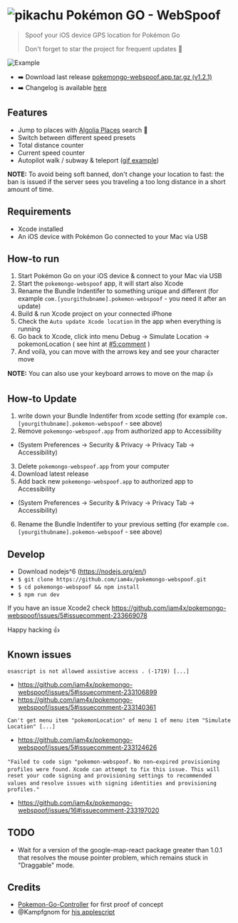 # ![pikachu](./pikachu.gif) Pokémon GO - WebSpoof
> Spoof your iOS device GPS location for Pokémon Go
>
> Don't forget to star the project for frequent updates 🙏

![Example](./example.gif)

* :arrow_right: Download last release [pokemongo-webspoof.app.tar.gz (v1.2.1)](https://github.com/iam4x/pokemongo-webspoof/releases/download/v1.2.1/pokemongo-webspoof-v121.app.tar.gz)
* :arrow_right: Changelog is available [here](https://github.com/iam4x/pokemongo-webspoof/releases)

## Features

* Jump to places with [Algolia Places](https://community.algolia.com/places/) search :rocket:
* Switch between different speed presets
* Total distance counter
* Current speed counter
* Autopilot walk / subway & teleport ([gif example](https://cloud.githubusercontent.com/assets/893837/16966268/0dc2bc02-4e04-11e6-9826-8a844d6f897c.gif))

**NOTE:** To avoid being soft banned, don't change your location to fast: the ban is issued if the server sees you traveling a too long distance in a short amount of time.


## Requirements

* Xcode installed
* An iOS device with Pokémon Go connected to your Mac via USB

## How-to run

1. Start Pokémon Go on your iOS device & connect to your Mac via USB
2. Start the `pokemongo-webspoof` app, it will start also Xcode
3. Rename the Bundle Indentifer to something unique and different (for example `com.[yourgithubname].pokemon-webspoof` - you need it after an update)
4. Build & run Xcode project on your connected iPhone
5. Check the `Auto update Xcode location` in the app when everything is running
6. Go back to Xcode, click into menu Debug -> Simulate Location -> pokemonLocation ( see hint at [#5:comment](https://github.com/iam4x/pokemongo-webspoof/issues/5#issuecomment-233739078) )
7. And voilà, you can move with the arrows key and see your character move

**NOTE:** You can also use your keyboard arrows to move on the map 👍

## How-to Update

1. write down your Bundle Indentifer from xcode setting (for example `com.[yourgithubname].pokemon-webspoof` - see above)
2. Remove `pokemongo-webspoof.app` from authorized app to Accessibility
  * (System Preferences -> Security & Privacy -> Privacy Tab -> Accessibility)
3. Delete `pokemongo-webspoof.app` from your computer
4. Download latest release
5. Add back new `pokemongo-webspoof.app` to authorized app to Accessibility
  * (System Preferences -> Security & Privacy -> Privacy Tab -> Accessibility)
6. Rename the Bundle Indentifer to your previous setting (for example `com.[yourgithubname].pokemon-webspoof` - see above)

## Develop

* Download nodejs^6 (https://nodejs.org/en/)
* `$ git clone https://github.com/iam4x/pokemongo-webspoof.git`
* `$ cd pokemongo-webspoof && npm install`
* `$ npm run dev`

If you have an issue Xcode2 check https://github.com/iam4x/pokemongo-webspoof/issues/5#issuecomment-233669078

Happy hacking 👍

## Known issues

`osascript is not allowed assistive access . (-1719) [...]`

* https://github.com/iam4x/pokemongo-webspoof/issues/5#issuecomment-233106899
* https://github.com/iam4x/pokemongo-webspoof/issues/5#issuecomment-233140361

`Can't get menu item "pokemonLocation" of menu 1 of menu item "Simulate Location" [...]`
* https://github.com/iam4x/pokemongo-webspoof/issues/5#issuecomment-233124626

`"Failed to code sign "pokemon-webspoof.`
`No non–expired provisioning profiles were found.`
`Xcode can attempt to fix this issue. This will reset your code signing and provisioning settings to recommended values and` `resolve issues with signing identities and provisioning profiles."`
* https://github.com/iam4x/pokemongo-webspoof/issues/16#issuecomment-233197020

## TODO

* Wait for a version of the google-map-react package greater than 1.0.1 that resolves the mouse pointer problem, which remains stuck in "Draggable" mode.

## Credits

* [Pokemon-Go-Controller](https://github.com/kahopoon/Pokemon-Go-Controller) for first proof of concept
* @Kampfgnom for [his applescript](https://github.com/kahopoon/Pokemon-Go-Controller/issues/29#issue-165194926)
